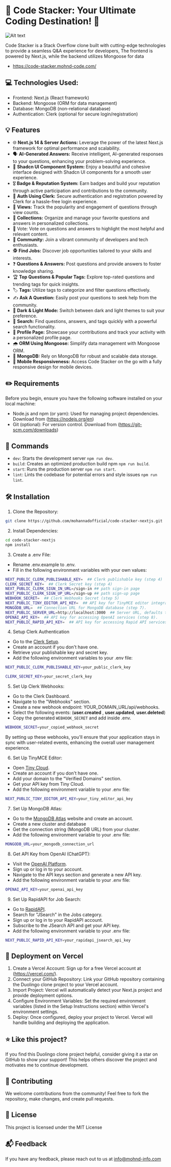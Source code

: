 # 📃 Code Stacker: Your Ultimate Coding Destination! 🚀

![Alt text](https://raw.githubusercontent.com/mohannadofficial/stack_overflow_clone_next.js14/80b23a5359f2d4b31be8a6164d90e039714df397/public/assets/images/cover.svg?token=AYWQAJF7VJRN7ATD6TMX2KLGJCVXI)

Code Stacker is a Stack Overflow clone built with cutting-edge technologies to provide a seamless Q&A experience for developers, The frontend is powered by Next.js, while the backend utilizes Mongoose for data

- https://code-stacker.mohnd-code.com/

## 💻 Technologies Used:

- Frontend: Next.js (React framework)
- Backend: Mongoose (ORM for data management)
- Database: MongoDB (non-relational database)
- Authentication: Clerk (optional for secure login/registration)

## 💡 Features

- 🌐 **Next.js 14 & Server Actions:** Leverage the power of the latest Next.js framework for optimal performance and scalability.
- 🗣 **AI-Generated Answers:** Receive intelligent, AI-generated responses to your questions, enhancing your problem-solving experience.
- 🎨 **Shadcn UI Component System:** Enjoy a beautiful and cohesive interface designed with Shadcn UI components for a smooth user experience.
- 🎖 **Badge & Reputation System:** Earn badges and build your reputation through active participation and contributions to the community.
- 🔐 **Auth Using Clerk:** Secure authentication and registration powered by Clerk for a hassle-free login experience.
- 👀 **Views:** Track the popularity and engagement of questions through view counts.
- 💼 **Collections:** Organize and manage your favorite questions and answers in personalized collections.
- 🌟 Vote: Vote on questions and answers to highlight the most helpful and relevant content.
- 👥 **Community:** Join a vibrant community of developers and tech enthusiasts.
- 🕵 **Find Jobs:** Discover job opportunities tailored to your skills and interests.
- ❓ **Questions & Answers:** Post questions and provide answers to foster knowledge sharing.
- 🏆 **Top Questions & Popular Tags:** Explore top-rated questions and trending tags for quick insights.
- 🏷️ **Tags:** Utilize tags to categorize and filter questions effectively.
- ✍ **Ask A Question:** Easily post your questions to seek help from the community.
- 🔮 **Dark & Light Mode:** Switch between dark and light themes to suit your preference.
- 🔎 **Search:** Find questions, answers, and tags quickly with a powerful search functionality.
- 👤 **Profile Page:** Showcase your contributions and track your activity with a personalized profile page.
- 🌧 **ORM Using Mongoose:** Simplify data management with Mongoose ORM.
- 💾 **MongoDB:** Rely on MongoDB for robust and scalable data storage.
- 📱 **Mobile Responsiveness:** Access Code Stacker on the go with a fully responsive design for mobile devices.

## ✏️ Requirements

Before you begin, ensure you have the following software installed on your local machine:

- Node.js and npm (or yarn): Used for managing project dependencies. Download from (https://nodejs.org/en)
- Git (optional): For version control. Download from (https://git-scm.com/downloads)

## 🤖 Commands

- `dev`: Starts the development server `npm run dev`.
- `build`: Creates an optimized production build npm `npm run build`.
- `start`: Runs the production server `npm run start`.
- `lint`: Lints the codebase for potential errors and style issues `npm run lint`.

## 🛠️ Installation

1. Clone the Repository:

```bash
git clone https://github.com/mohannadofficial/code-stacker-nextjs.git
```

2. Install Dependencies:

```bash
cd code-stacker-nextjs
npm install
```

3. Create a .env File:

- Rename .env.example to .env.
- Fill in the following environment variables with your own values:

```bash
NEXT_PUBLIC_CLERK_PUBLISHABLE_KEY=  ## Clerk publishable key (step 4)
CLERK_SECRET_KEY=  ## Clerk Secret key (step 4)
NEXT_PUBLIC_CLERK_SIGN_IN_URL=/sign-in ## path sign-in page
NEXT_PUBLIC_CLERK_SIGN_UP_URL=/sign-up ## path sign-up page
WEBHOOK_SECRET=  ## Clerk Webhooks Secret (step 5)
NEXT_PUBLIC_TINY_EDITOR_API_KEY=  ## API key for TinyMCE editor integration (step 6).
MONGODB_URL=  ## Connection URL for MongoDB database (step 7).
NEXT_PUBLIC_SERVER_URL=http://localhost:3000  ## Server URL, defaults to http://localhost:3000 for local development.
OPENAI_API_KEY=  ## API key for accessing OpenAI services (step 8).
NEXT_PUBLIC_RAPID_API_KEY=  ## API key for accessing Rapid API services (step 9).

```

4. Setup Clerk Authentication

- Go to the [Clerk Setup](https://clerk.com/docs/quickstarts/setup-clerk).
- Create an account if you don't have one.
- Retrieve your publishable key and secret key.
- Add the following environment variables to your .env file:

```bash
NEXT_PUBLIC_CLERK_PUBLISHABLE_KEY=your_public_clerk_key

CLERK_SECRET_KEY=your_secret_clerk_key
```

5. Set Up Clerk Webhooks:

- Go to the Clerk Dashboard.
- Navigate to the "Webhooks" section.
- Create a new webhook endpoint: YOUR_DOMAIN_URL/api/webhooks.
- Select the following events:
  (**user.created** , **user.updated**, **user.deleted**)
- Copy the generated `WEBHOOK_SECRET` and add inside .env.

```bash
WEBHOOK_SECRET=your_copied_webhook_secret
```

By setting up these webhooks, you'll ensure that your application stays in sync with user-related events, enhancing the overall user management experience.

6. Set Up TinyMCE Editor:

- Open [Tiny Cloud](https://www.tiny.cloud/).
- Create an account if you don't have one.
- Add your domain to the "Verified Domains" section.
- Get your API key from Tiny Cloud.
- Add the following environment variable to your .env file:

```bash
NEXT_PUBLIC_TINY_EDITOR_API_KEY=your_tiny_editor_api_key
```

7. Set Up MongoDB Atlas:

- Go to the [MongoDB Atlas](https://www.mongodb.com/cloud/atlas) website and create an account.
- Create a new cluster and database
- Get the connection string (MongoDB URL) from your cluster.
- Add the following environment variable to your .env file:

```bash
MONGODB_URL=your_mongodb_connection_url
```

8. Get API Key from OpenAI (ChatGPT):

- Visit the [OpenAI Platform](https://platform.openai.com/).
- Sign up or log in to your account.
- Navigate to the API keys section and generate a new API key.
- Add the following environment variable to your .env file:

```bash
OPENAI_API_KEY=your_openai_api_key
```

9. Set Up RapidAPI for Job Search:

- Go to [RapidAPI](https://rapidapi.com/category/Jobs).
- Search for "JSearch" in the Jobs category.
- Sign up or log in to your RapidAPI account.
- Subscribe to the JSearch API and get your API key.
- Add the following environment variable to your .env file:

```bash
NEXT_PUBLIC_RAPID_API_KEY=your_rapidapi_jsearch_api_key
```

## 🚀 Deployment on Vercel

1. Create a Vercel Account: Sign up for a free Vercel account at (https://vercel.com/).
2. Connect your GitHub Repository: Link your GitHub repository containing the Duolingo clone project to your Vercel account.
3. Import Project: Vercel will automatically detect your Next.js project and provide deployment options.
4. Configure Environment Variables: Set the required environment variables (listed in the Setup Instructions section) within Vercel's environment settings.
5. Deploy: Once configured, deploy your project to Vercel. Vercel will handle building and deploying the application.

## ⭐ Like this project?

If you find this Duolingo clone project helpful, consider giving it a star on GitHub to show your support! This helps others discover the project and motivates me to continue development.

## 🙌 Contributing

We welcome contributions from the community! Feel free to fork the repository, make changes, and create pull requests.

## 🔰 License

This project is licensed under the MIT License

## 📬 Feedback

If you have any feedback, please reach out to us at info@mohnd-info.com
